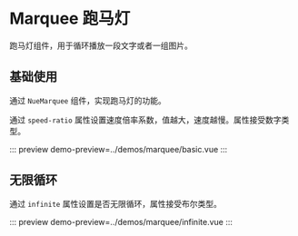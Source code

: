 # Marquee 跑马灯

跑马灯组件，用于循环播放一段文字或者一组图片。

## 基础使用

通过 `NueMarquee` 组件，实现跑马灯的功能。

通过 `speed-ratio` 属性设置速度倍率系数，值越大，速度越慢。属性接受数字类型。

::: preview
demo-preview=../demos/marquee/basic.vue
:::

## 无限循环

通过 `infinite` 属性设置是否无限循环，属性接受布尔类型。

::: preview
demo-preview=../demos/marquee/infinite.vue
:::
